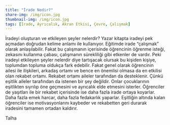 ```yaml
---
title: "İrade Nedir?"
share-img: /img/icon.jpg
thumbnail-img: /img/icon.jpg
tags: [İrade, Ayrıcalık, Akran Etkisi, Çevre, Çalışmak]
---
```



İradeyi oluşturan ve etkileyen şeyler nelerdir? Yazar kitapta iradeyi pek açmadan doğrudan kelime anlamı ile kullanıyor. Eğitimde irade “çalışmak” olarak anlaşılabilir. Fakat bu çalışmanın içerisinde öğrencinin öğrenme isteği, zekasını kullanma çabası, çalışmanın sürekliliği gibi etkenler de vardır. Peki iradeyi etkileyen şeyler nelerdir diye tartışacak olursak bu kişiden kişiye, toplumdan topluma  oldukça fark edebilir. Fakat genel olarak öğrencinin ailesi ile ilişkileri, arkadaş ortamı ve bence en önemlisi olmasa da en etkilisi olan rekabet ortamı. Rekabet ortamı aileler tarafından da desteklenir. Çünkü eşitlik aileler tarafından da istenen bir şey değildir. Onlar çocuklarının eşitlikten sıyrılıp öne geçmesini ve ayrıcalık elde etmesini isterler. Öğrenciler de yaşıtları ile bir rekabet içerisinde ise daha fazla irade ortaya koyarlar. Daha fazla emek harcar, daha fazla fedakarlık yaparlar. Eşitliğin altında kalan öğrenciler ise motivasyonlarını kaybeder ve rekabetten geri durarak iradesini tamamen ortadan kaldırır.



Talha
